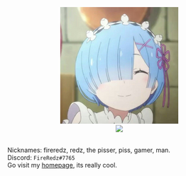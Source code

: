 
<p align="center">
  <img src="https://raw.githubusercontent.com/FireRedz/FireRedz/master/rem.png" alt="rem">
  
  <br/>
  <a href="https://hits.seeyoufarm.com"><img src="https://hits.seeyoufarm.com/api/count/incr/badge.svg?url=https%3A%2F%2Fgithub.com%2FFireReddz&count_bg=%23000000&title_bg=%230A0A0A&icon=&icon_color=%23000000&title=HITS&edge_flat=true"/></a>
</p>

##
Nicknames: fireredz, redz, the pisser, piss, gamer, man. </br>
Discord: `FireRedz#7765` </br>
Go visit my [homepage](https://yuzumi.yuzuhara.tk/), its really cool. </br>
